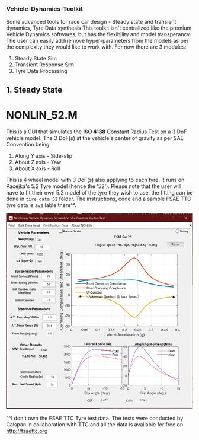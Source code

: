 ### Vehicle-Dynamics-Toolkit
Some advanced tools for race car design - Steady state and transient dynamics, Tyre Data synthesis
This toolkit isn't centralized like the premium Vehicle Dynamics softwares, but has the flexibility and model transperancy. The user can easily add/remove hyper-parameters from the models as per the complexity they would like to work with. For now there are 3 modules:
1. Steady State Sim
2. Transient Response Sim
3. Tyre Data Processing

## 1. Steady State
# NONLIN_52.M
This is a GUI that simulates the **ISO 4138** Constant Radius Test on a 3 DoF vehicle model. The 3 DoF(s) at the vehicle's center of gravity as per SAE Convention being:
1. Along Y axis - Side-slip
2. About Z axis - Yaw
3. About X axis - Roll

This is 4 wheel model with 3 DoF(s) also applying to each tyre. It runs on Pacejka's 5.2 Tyre model (hence the '52'). Please note that the user will have to fit their own 5.2 model of the tyre they wish to use, the fitting can be done in `tire_data_52` folder. The instructions, code and a sample FSAE TTC tyre data is available there^^.

![Constant Radius Test Customizable GUI](Nonlin52.png)



^^I don't own the FSAE TTC Tyre test data. The tests were conducted by Calspan in collaboration with TTC and all the data is available for free on http://fsaettc.org
